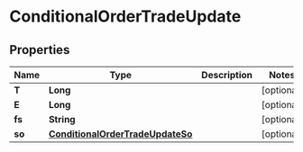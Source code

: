 

# ConditionalOrderTradeUpdate


## Properties

| Name | Type | Description | Notes |
|------------ | ------------- | ------------- | -------------|
|**T** | **Long** |  |  [optional] |
|**E** | **Long** |  |  [optional] |
|**fs** | **String** |  |  [optional] |
|**so** | [**ConditionalOrderTradeUpdateSo**](ConditionalOrderTradeUpdateSo.md) |  |  [optional] |



